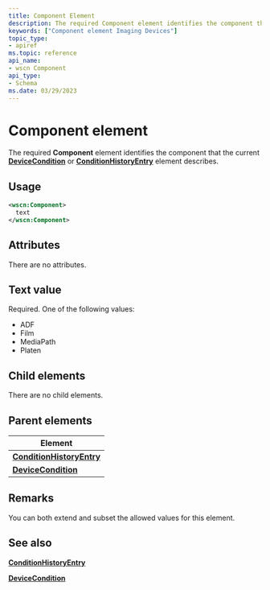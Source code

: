 ```yaml
---
title: Component Element
description: The required Component element identifies the component that the current DeviceCondition or ConditionHistoryEntry element describes.
keywords: ["Component element Imaging Devices"]
topic_type:
- apiref
ms.topic: reference
api_name:
- wscn Component
api_type:
- Schema
ms.date: 03/29/2023
---
```


# Component element

The required **Component** element identifies the component that the current [**DeviceCondition**](devicecondition.md) or [**ConditionHistoryEntry**](conditionhistoryentry.md) element describes.

## Usage

```xml
<wscn:Component>
  text
</wscn:Component>
```

## Attributes

There are no attributes.

## Text value

Required. One of the following values:

- ADF
- Film
- MediaPath
- Platen

## Child elements

There are no child elements.

## Parent elements

| Element |
|--|
| [**ConditionHistoryEntry**](conditionhistoryentry.md) |
| [**DeviceCondition**](devicecondition.md) |

## Remarks

You can both extend and subset the allowed values for this element.

## See also

[**ConditionHistoryEntry**](conditionhistoryentry.md)

[**DeviceCondition**](devicecondition.md)
